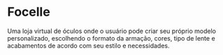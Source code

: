 # Focelle
Uma loja virtual de óculos onde o usuário pode criar seu próprio modelo personalizado, escolhendo o formato da armação, cores, tipo de lente e acabamentos de acordo com seu estilo e necessidades.
